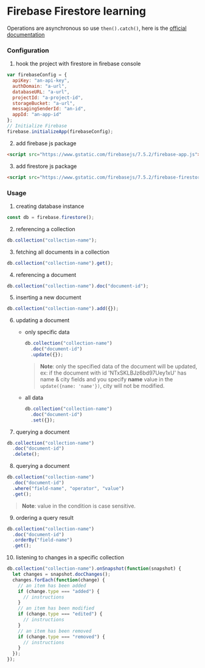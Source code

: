 # Firebase Firestore learning

Operations are asynchronous so use `then().catch()`, here is the [official documentation](https://cloud.google.com/firestore/docs/)

### Configuration

1. hook the project with firestore in firebase console

```javascript
var firebaseConfig = {
  apiKey: "an-api-key",
  authDomain: "a-url",
  databaseURL: "a-url",
  projectId: "a-project-id",
  storageBucket: "a-url",
  messagingSenderId: "an-id",
  appId: "an-app-id"
};
// Initialize Firebase
firebase.initializeApp(firebaseConfig);
```

2. add firebase js package

```html
<script src="https://www.gstatic.com/firebasejs/7.5.2/firebase-app.js"></script>
```

3. add firestore js package

```html
<script src="https://www.gstatic.com/firebasejs/7.5.2/firebase-firestore.js"></script>
```

### Usage

1. creating database instance

```javascript
const db = firebase.firestore();
```

2. referencing a collection

```javascript
db.collection("collection-name");
```

3. fetching all documents in a collection

```javascript
db.collection("collection-name").get();
```

4. referencing a document

```javascript
db.collection("collection-name").doc("document-id");
```

5. inserting a new document

```javascript
db.collection("collection-name").add({});
```

6. updating a document

   - only specific data

     ```javascript
     db.collection("collection-name")
       .doc("document-id")
       .update({});
     ```

     > **Note**: only the specified data of the document will be updated, ex: if the document with id 'NTxSKLBJz6bd97Uey1xU' has name & city fields and you specify **name** value in the `update({name: 'name'})`, city will not be modified.

   - all data

     ```javascript
     db.collection("collection-name")
       .doc("document-id")
       .set({});
     ```

7. querying a document

```javascript
db.collection("collection-name")
  .doc("document-id")
  .delete();
```

8. querying a document

```javascript
db.collection("collection-name")
  .doc("document-id")
  .where("field-name", "operator", "value")
  .get();
```

> **Note**: value in the condition is case sensitive.

9. ordering a query result

```javascript
db.collection("collection-name")
  .doc("document-id")
  .orderBy("field-name")
  .get();
```

10. listening to changes in a specific collection

```javascript
db.collection("collection-name").onSnapshot(function(snapshot) {
  let changes = snapshot.docChanges();
  changes.forEach(function(change) {
    // an item has been added
    if (change.type === "added") {
      // instructions
    }
    // an item has been modified
    if (change.type === "edited") {
      // instructions
    }
    // an item has been removed
    if (change.type === "removed") {
      // instructions
    }
  });
});
```
